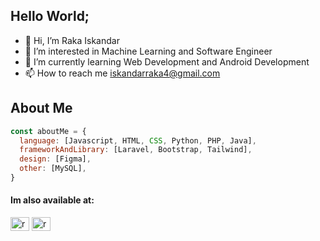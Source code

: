 ## Hello World;
- 👋 Hi, I’m Raka Iskandar
- 👀 I’m interested in Machine Learning and Software Engineer
- 🌱 I’m currently learning Web Development and Android Development
- 📫 How to reach me iskandarraka4@gmail.com

<!---
rakaiskandar/rakaiskandar is a ✨ special ✨ repository because its `README.md` (this file) appears on your GitHub profile.
You can click the Preview link to take a look at your changes.
--->

## About Me
```javascript
const aboutMe = {
  language: [Javascript, HTML, CSS, Python, PHP, Java],
  frameworkAndLibrary: [Laravel, Bootstrap, Tailwind],
  design: [Figma],
  other: [MySQL],
}
```

<h4 align="left">Im also available at:</h4>
<p align="left">
<a href="https://www.linkedin.com/in/raka-iskandar-dinata/" target="blank"><img align="center" src="https://raw.githubusercontent.com/rahuldkjain/github-profile-readme-generator/master/src/images/icons/Social/linked-in-alt.svg" alt="rafka-imanda-putra" height="22" width="30" /></a>
<a href="https://www.instagram.com/rakaaaisk/" target="blank"><img align="center" src="https://raw.githubusercontent.com/rahuldkjain/github-profile-readme-generator/master/src/images/icons/Social/instagram.svg" alt="raff_imanda" height="22" width="30" /></a>
</p>
